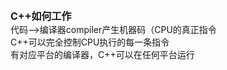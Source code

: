 **<font size=3 >C++如何工作</font>**  
代码-->编译器compiler产生机器码（CPU的真正指令  
C++可以完全控制CPU执行的每一条指令  
有对应平台的编译器，C++可以在任何平台运行  
